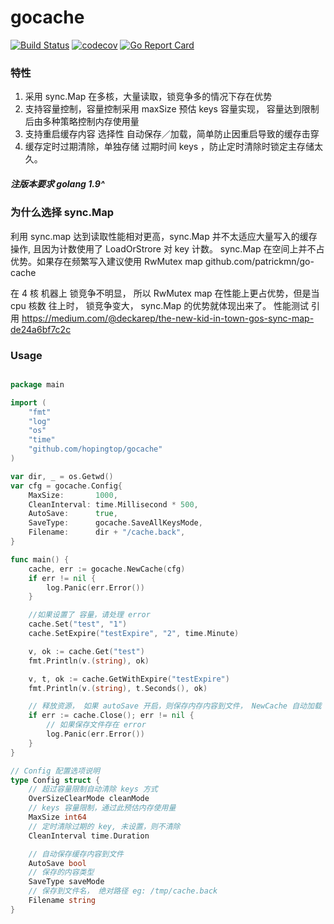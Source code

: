# gocache

[![Build Status](https://travis-ci.org/hopingtop/gocache.svg?branch=master)](https://travis-ci.org/hopingtop/gocache)
[![codecov](https://codecov.io/gh/hopingtop/gocache/branch/master/graph/badge.svg)](https://codecov.io/gh/hopingtop/gocache)
[![Go Report Card](https://goreportcard.com/badge/github.com/hopingtop/gocache)](https://goreportcard.com/report/github.com/hopingtop/gocache)

### 特性

1. 采用 sync.Map 在多核，大量读取，锁竞争多的情况下存在优势
2. 支持容量控制，容量控制采用 maxSize 预估 keys 容量实现， 容量达到限制后由多种策略控制内存使用量
3. 支持重启缓存内容 选择性 自动保存／加载，简单防止因重启导致的缓存击穿
4. 缓存定时过期清除，单独存储 过期时间 keys ，防止定时清除时锁定主存储太久。

##### 注版本要求 golang 1.9^

### 为什么选择 sync.Map 

利用 sync.map 达到读取性能相对更高，sync.Map 并不太适应大量写入的缓存操作, 且因为计数使用了 LoadOrStrore 对 key 计数。
sync.Map 在空间上并不占优势。如果存在频繁写入建议使用 RwMutex map  github.com/patrickmn/go-cache

在 4 核 机器上 锁竞争不明显， 所以 RwMutex map 在性能上更占优势，但是当 cpu 核数 往上时， 锁竞争变大， sync.Map 的优势就体现出来了。
性能测试 引用 https://medium.com/@deckarep/the-new-kid-in-town-gos-sync-map-de24a6bf7c2c


### Usage

``` go

package main

import (
	"fmt"
	"log"
	"os"
    "time"
    "github.com/hopingtop/gocache"
)

var dir, _ = os.Getwd()
var cfg = gocache.Config{
	MaxSize:       1000,
	CleanInterval: time.Millisecond * 500,
	AutoSave:      true,
	SaveType:      gocache.SaveAllKeysMode,
	Filename:      dir + "/cache.back",
}

func main() {
	cache, err := gocache.NewCache(cfg)
	if err != nil {
		log.Panic(err.Error())
	}

	//如果设置了 容量，请处理 error
	cache.Set("test", "1")
	cache.SetExpire("testExpire", "2", time.Minute)

	v, ok := cache.Get("test")
	fmt.Println(v.(string), ok)

	v, t, ok := cache.GetWithExpire("testExpire")
	fmt.Println(v.(string), t.Seconds(), ok)

	// 释放资源， 如果 autoSave 开启，则保存内存内容到文件， NewCache 自动加载
	if err := cache.Close(); err != nil {
		// 如果保存文件存在 error
		log.Panic(err.Error())
	}
}

```

``` go
// Config 配置选项说明
type Config struct {
	// 超过容量限制自动清除 keys 方式
	OverSizeClearMode cleanMode
	// keys 容量限制，通过此预估内存使用量
	MaxSize int64
	// 定时清除过期的 key, 未设置，则不清除
	CleanInterval time.Duration

	// 自动保存缓存内容到文件
	AutoSave bool
	// 保存的内容类型
	SaveType saveMode
	// 保存到文件名， 绝对路径 eg: /tmp/cache.back
	Filename string
}
```


